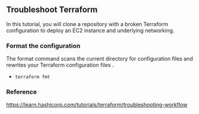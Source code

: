 ## Troubleshoot Terraform
In this tutorial, you will clone a repository with a broken Terraform configuration to deploy an EC2 instance and underlying networking. 

### Format the configuration
The format command scans the current directory for configuration files and rewrites your Terraform configuration files .
- `terraform fmt`

### Reference
https://learn.hashicorp.com/tutorials/terraform/troubleshooting-workflow
